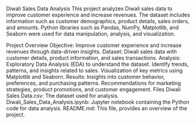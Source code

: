 Diwali Sales Data Analysis This project analyzes Diwali sales data to improve customer experience and increase revenues. The dataset includes information such as customer demographics, product details, sales orders, and amounts. Python libraries such as Pandas, NumPy, Matplotlib, and Seaborn were used for data manipulation, analysis, and visualization.

Project Overview Objective: Improve customer experience and increase revenues through data-driven insights. Dataset: Diwali sales data with customer details, product information, and sales transactions. Analysis: Exploratory Data Analysis (EDA) to understand the dataset. Identify trends, patterns, and insights related to sales. Visualization of key metrics using Matplotlib and Seaborn. Results: Insights into customer behavior, preferences, and purchasing patterns. Recommendations for marketing strategies, product promotions, and customer engagement. Files Diwali Sales Data.csv: The dataset used for analysis. Diwali_Sales_Data_Analysis.ipynb: Jupyter notebook containing the Python code for data analysis. README.md: This file, provides an overview of the project.
